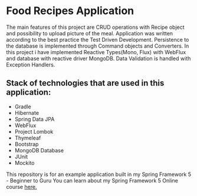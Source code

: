 # Food Recipes Application
The main features of this project are CRUD operations with Recipe object and possibility to upload picture of the meal.
Application was written according to the best practice the Test Driven Development.
Persistence to the database is implemented through Command objects and Converters.
In this project i have implemented Reactive Types(Mono, Flux) with WebFlux and database with reactive driver MongoDB.
Data Validation is handled with Exception Handlers.

## Stack of technologies that are used in this application:
* Gradle
* Hibernate
* Spring Data JPA
* WebFlux
* Project Lombok
* Thymeleaf
* Bootstrap
* MongoDB Database
* JUnit
* Mockito

This repository is for an example application built in my Spring Framework 5 - Beginner to Guru
You can learn about my Spring Framework 5 Online course [here.](http://courses.springframework.guru/p/spring-framework-5-begginer-to-guru/?product_id=363173)